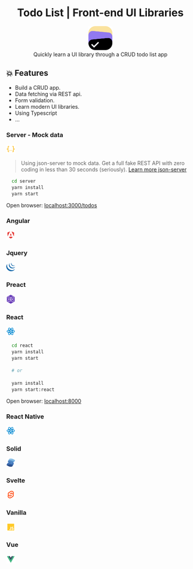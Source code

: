 <h1 align="center">Todo List | Front-end UI Libraries</h1>

<div align="center">
  <img width="64" src="./.docs/imgs/logo.png" />
  <div>Quickly learn a UI library through a CRUD todo list app</div>
</div>

## 💥 Features

- Build a CRUD app.
- Data fetching via REST api.
- Form validation.
- Learn modern UI libraries.
- Using Typescript
- ...

### Server - Mock data

<img src="./.docs/imgs/json.svg" width="24" />

> Using json-server to mock data. Get a full fake REST API with zero coding in less than 30 seconds (seriously). [Learn more json-server](https://github.com/typicode/json-server)

```bash
  cd server
  yarn install
  yarn start
```

Open browser: [localhost:3000/todos](http://localhost:3000/todos)

### Angular

<img src="./.docs/imgs/angular.svg" width="24" />

### Jquery

<img src="./.docs/imgs/jquery.png" width="24" />

### Preact

<img src="./.docs/imgs/preact.svg" width="24" />

### React

<img src="./.docs/imgs/react.svg" width="24" />

```bash
  cd react
  yarn install
  yarn start

  # or

  yarn install
  yarn start:react
```

Open browser: [localhost:8000](http://localhost:8000)

### React Native

<img src="./.docs/imgs/react.svg" width="24" />

### Solid

<img src="./.docs/imgs/solid.svg" width="24" />

### Svelte

<img src="./.docs/imgs/svelte.svg" width="24" />

### Vanilla

<img src="./.docs/imgs/javascript.svg" width="24" />

### Vue

<img src="./.docs/imgs/vue.svg" width="24" />
